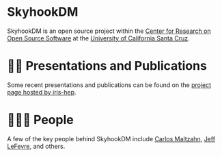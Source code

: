 <!--
**skyhookdm/.github** is a ✨ _special_ ✨ repository because its `profile/README.md` (this file) appears on the organization's GitHub profile.
-->

# SkyhookDM

SkyhookDM is an open source project within the [Center for Research on Open Source Software][web-cross] at the [University of California Santa Cruz][web-ucsc].

# 🎤📝 Presentations and Publications
Some recent presentations and publications can be found on the [project page hosted by iris-hep][proj-skyhookdm].

# 🧑‍🤝‍🧑 People
A few of the key people behind SkyhookDM include [Carlos Maltzahn][people-maltzahn], [Jeff LeFevre][people-lefevre], and others.


<!-- Resources -->
[web-cross]:       https://cross.ucsc.edu/
[web-ucsc]:        https://www.ucsc.edu/

[proj-skyhookdm]:  https://iris-hep.org/projects/skyhookdm.html

[people-maltzahn]: https://users.soe.ucsc.edu/~carlosm/dev/
[people-lefevre]:  https://users.soe.ucsc.edu/~jlefevre/

[community-arrow]: https://arrow.apache.org/community/
